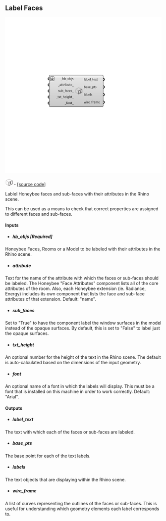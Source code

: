 ## Label Faces

![](../../images/components/Label_Faces.png)

![](../../images/icons/Label_Faces.png) - [[source code]](https://github.com/ladybug-tools/honeybee-grasshopper-core/blob/master/ladybug_grasshopper/src//HB%20Label%20Faces.py)


Lablel Honeybee faces and sub-faces with their attributes in the Rhino scene. 

This can be used as a means to check that correct properties are assigned to different faces and sub-faces. 



#### Inputs
* ##### hb_objs [Required]
Honeybee Faces, Rooms or a Model to be labeled with their attributes in the Rhino scene. 
* ##### attribute 
Text for the name of the attribute with which the faces or sub-faces should be labeled. The Honeybee "Face Attributes" component lists all of the core attributes of the room. Also, each Honeybee extension (ie. Radiance, Energy) includes its own component that lists the face and sub-face attributes of that extension. Default: "name". 
* ##### sub_faces 
Set to "True" to have the component label the window surfaces in the model instead of the opaque surfaces.  By default, this is set to "False" to label just the opaque surfaces. 
* ##### txt_height 
An optional number for the height of the text in the Rhino scene.  The default is auto-calculated based on the dimensions of the input geometry. 
* ##### font 
An optional name of a font in which the labels will display. This must be a font that is installed on this machine in order to work correctly. Default: "Arial". 

#### Outputs
* ##### label_text
The text with which each of the faces or sub-faces are labeled. 
* ##### base_pts
The base point for each of the text labels. 
* ##### labels
The text objects that are displaying within the Rhino scene. 
* ##### wire_frame
A list of curves representing the outlines of the faces or sub-faces. This is useful for understanding which geometry elements each label corresponds to. 